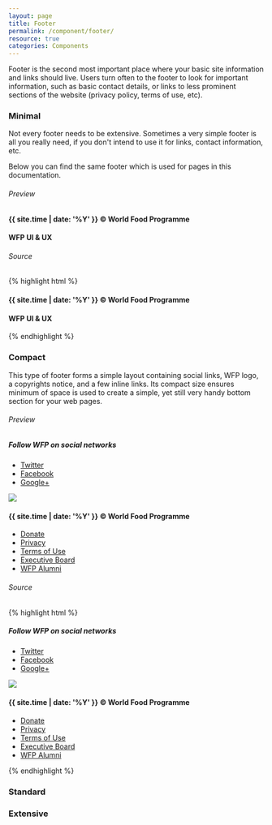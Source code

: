 ```yaml
---
layout: page
title: Footer
permalink: /component/footer/
resource: true
categories: Components
---
```


Footer is the second most important place where your basic site information and links should live. Users turn often to the footer to look for important information, such as basic contact details, or links to less prominent sections of the website (privacy policy, terms of use, etc).

### Minimal
Not every footer needs to be extensive. Sometimes a very simple footer is all you really need, if you don't intend to use it for links, contact information, etc.

Below you can find the same footer which is used for pages in this documentation.

###### Preview
<footer class="footer-minimal">
  <div class="wfp-grid wfp-wrapper">
    <div class="wfp-u-1 wfp-u-md-2-3 footer--panel left">
      <h4 class="footer--label">{{ site.time | date: '%Y' }} &copy; World Food Programme</h4>
    </div>
    <div class="wfp-u-1 wfp-u-md-1-3 footer--panel right">
      <h4 class="footer--label">WFP UI &amp; UX</h4>
    </div>
  </div>
</footer>

###### Source
{% highlight html %}
<footer class="footer-minimal">
  <div class="wfp-grid wfp-wrapper">
    <div class="wfp-u-1 wfp-u-md-2-3 footer--panel left">
      <h4 class="footer--label">{{ site.time | date: '%Y' }} &copy; World Food Programme</h4>
    </div>
    <div class="wfp-u-1 wfp-u-md-1-3 footer--panel right">
      <h4 class="footer--label">WFP UI &amp; UX</h4>
    </div>
  </div>
</footer>
{% endhighlight %}

### Compact
This type of footer forms a simple layout containing social links, WFP logo, a copyrights notice, and a few inline links. Its compact size ensures minimum of space is used to create a simple, yet still very handy bottom section for your web pages.

###### Preview
<footer class="footer-compact">
  <div class="footer--top">
    <div class="wfp-grid wfp-wrapper">
      <div class="wfp-u-1 wfp-u-md-1-2 footer--panel left">
        <h5 class="footer--heading">Follow WFP on social networks</h5>
        <ul class="footer--links">
          <li class="link"><a href="#" class="wfp-btn--twitter xsmall">Twitter</a></li>
          <li class="link"><a href="#" class="wfp-btn--facebook xsmall">Facebook</a></li>
          <li class="link"><a href="#" class="wfp-btn--gplus xsmall">Google+</a></li>
        </ul>
      </div>
      <div class="wfp-u-1 wfp-u-md-1-2 footer--panel right">
        <img src="{{ base }}/img/logos/dark/png/1x/en-full.png" srcset="{{ base }}/img/logos/dark/png/1x/en-full.png 1x, {{ base }}/img/logos/dark/png/2x/en-full.png 2x" class="footer--logo">
      </div>
    </div>
    <div class="footer--bottom">
      <div class="wfp-grid wfp-wrapper">
        <div class="wfp-u-1 wfp-u-md-1-3 footer--panel left">
          <h4 class="footer--label">{{ site.time | date: '%Y' }} &copy; World Food Programme</h4>
        </div>
        <div class="wfp-u-1 wfp-u-md-2-3 footer--panel right">
          <ul class="footer--links">
            <li class="link"><a href="#">Donate</a></li>
            <li class="link"><a href="#">Privacy</a></li>
            <li class="link"><a href="#">Terms of Use</a></li>
            <li class="link"><a href="#">Executive Board</a></li>
            <li class="link"><a href="#">WFP Alumni</a></li>
          </ul>
        </div>
      </div>
    </div>
  </div>
</footer>

###### Source
{% highlight html %}
<footer class="footer-compact">
  <div class="footer--top">
    <div class="wfp-grid wfp-wrapper">
      <div class="wfp-u-1 wfp-u-md-1-3 footer--panel left">
        <h5 class="footer--heading">Follow WFP on social networks</h5>
        <ul class="footer--links">
          <li class="link"><a href="#">Twitter</a></li>
          <li class="link"><a href="#">Facebook</a></li>
          <li class="link"><a href="#">Google+</a></li>
        </ul>
      </div>
      <div class="wfp-u-1 wfp-u-md-2-3 footer--panel right">
        <img src="{{ base }}/img/logos/dark/png/1x/en-full.png" srcset="{{ base }}/img/logos/dark/png/1x/en-full.png 1x, {{ base }}/img/logos/dark/png/2x/en-full.png 2x" class="footer--logo">
      </div>
    </div>
    <div class="footer--bottom">
      <div class="wfp-grid wfp-wrapper">
        <div class="wfp-u-1 wfp-u-md-1-3 footer--panel left">
          <h4 class="footer--label">{{ site.time | date: '%Y' }} &copy; World Food Programme</h4>
        </div>
        <div class="wfp-u-1 wfp-u-md-2-3 footer--panel right">
          <ul class="footer--links">
            <li class="link"><a href="#">Donate</a></li>
            <li class="link"><a href="#">Privacy</a></li>
            <li class="link"><a href="#">Terms of Use</a></li>
            <li class="link"><a href="#">Executive Board</a></li>
            <li class="link"><a href="#">WFP Alumni</a></li>
          </ul>
        </div>
      </div>
    </div>
  </div>
</footer>
{% endhighlight %}


### Standard


### Extensive
